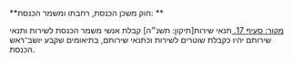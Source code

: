 **חוק משכן הכנסת, רחבתו ומשמר הכנסת: **

[מקור: סעיף 17. ](https://he.wikisource.org/wiki/%D7%97%D7%95%D7%A7-%D7%99%D7%A1%D7%95%D7%93:_%D7%94%D7%9B%D7%A0%D7%A1%D7%AA#%D7%A1%D7%A2%D7%99%D7%A3_17)
תנאי שירות[תיקון: תשנ״ה]
קבלת אנשי משמר הכנסת לשירות ותנאי שירותם יהיו כקבלת שוטרים לשירות וכתנאי שירותם, בתיאומים שקבע יושב־ראש הכנסת.